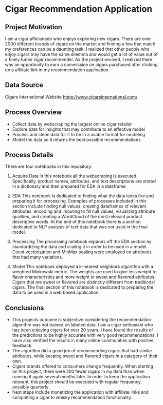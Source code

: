 # Cigar Recommendation Application

## Project Motivation
I am a cigar afficianado who enjoys exploring new cigars. There are over 2000 different brands of cigars on the market and finding a few that match my preferences can be a daunting task. I realized that other people who enjoy cigars may have the same dilemma and would get a lot of value out of a finely tuned cigar recommender. As the project evolved, I realized there was an opportunity to earn a commission on cigars purchased after clicking on a affiliate link in my recommendation application.

## Data Source
Cigars International Website https://www.cigarsinternational.com/

## Process Overview
* Collect data by webscraping the largest online cigar retailer
* Explore data for insights that may contribute to an effective model
* Process and clean data for it to be in a usable format for modeling
* Model the data so it returns the best possible recommendations

## Process Details
There are four notebooks in this repository:
1. Acquire Data
In this notebook all the webscraping is executed. Specifically, product names, attributes, and text descriptions are stored in a dictionary and then prepared for EDA in a dataframe.

2. EDA
This notebook is dedicated to finding what the data looks like and preparing it for processing. Examples of processes included in this section include finding null values, creating dataframes of relevant attributes, encoding and imputing to fill null values, visualizing attribute qualities, and creating a WordCloud of the most relevant product descriptive words. At the end of this notebook there is a section dedicated to NLP analysis of text data that was not used in the final model.

3. Processing
The processing notebook expands off the EDA section by standardizing the data and scaling it in order to be used in a model. Count vectorization and MinMax scaling were employed on attributes that had many variations.

4. Model
This notebook deployed a k-nearest neighbors algorithm with a weighted Minkowski metric. The weights are used to give less weight to flavor characteristics and more weight to sweet and flavored attributes. Cigars that are sweet or flavored are distinctly different from traditional cigars. The final section of this notebook is dedicated to preparing the data to be used in a web based application.

## Conclusions 
* This projects outcome is subjective considering the recommendation algorithm was not trained on labeled data. I am a cigar enthusiast who has been enjoying cigars for over 20 years. I have found the results of the predictions to be highly accurate with very good recommendations. I have also verified the results in many online communities with positive feedback.
* The algorithm did a good job of recommending cigars that had similar attributes, while keeping sweet and flavored cigars in a category of their own.
* Cigars brands offered to consumers change frequently. When starting on this project, there were 200 fewer cigars in my data than when running it again several months later. In order to keep the application relevant, this project should be executed with regular frequency, possibly quarterly.
* Next steps include monetizing the application with affiliate links and completing a cigar to whisky recommendation functionality.
